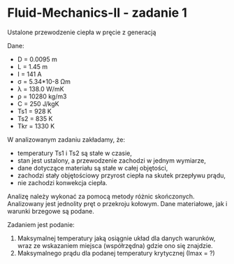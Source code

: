 # Fluid-Mechanics-II - zadanie 1
Ustalone przewodzenie ciepła w pręcie z generacją

Dane: 

- D = 0.0095 m
- L = 1.45 m
- I = 141 A
- σ = 5.34*10-8 Ωm
- λ = 138.0 W/mK
- ρ = 10280 kg/m3
- C = 250 J/kgK
- Ts1 = 928 K
- Ts2 = 835 K
- Tkr = 1330 K

W analizowanym zadaniu zakładamy, że:
- temperatury Ts1 i Ts2 są stałe w czasie,
- stan jest ustalony, a przewodzenie zachodzi w jednym wymiarze,
- dane dotyczące materiału są stałe w całej objętości,
- zachodzi stały objętościowy przyrost ciepła na skutek przepływu prądu,
- nie zachodzi konwekcja ciepła. 

Analizę należy wykonać za pomocą metody różnic skończonych. Analizowany jest jednolity pręt o przekroju kołowym. 
Dane materiałowe, jak i warunki brzegowe są podane.

Zadaniem jest podanie:
1. Maksymalnej temperatury jaką osiągnie układ dla danych warunków, wraz ze wskazaniem miejsca (współrzędna) gdzie ono się znajdzie.
2. Maksymalnego prądu dla podanej temperatury krytycznej (Imax = ?)
